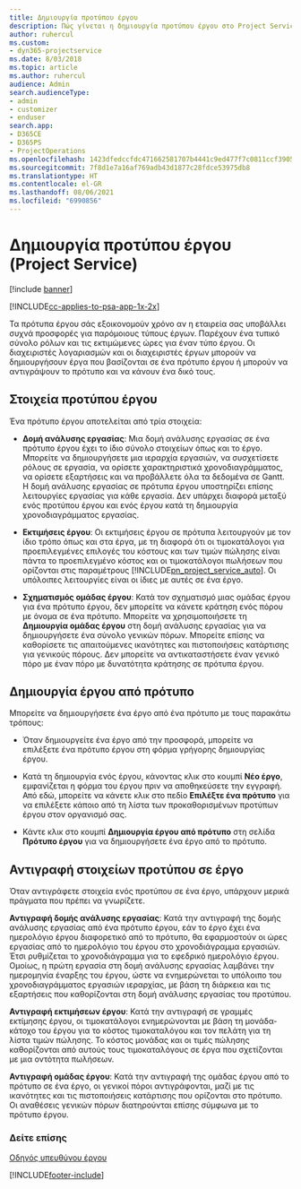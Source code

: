 ```yaml
---
title: Δημιουργία προτύπου έργου
description: Πώς γίνεται η δημιουργία προτύπου έργου στο Project Service
author: ruhercul
ms.custom:
- dyn365-projectservice
ms.date: 8/03/2018
ms.topic: article
ms.author: ruhercul
audience: Admin
search.audienceType:
- admin
- customizer
- enduser
search.app:
- D365CE
- D365PS
- ProjectOperations
ms.openlocfilehash: 1423dfedccfdc471662581707b4441c9ed477f7c0811ccf3905af8c59f774f77
ms.sourcegitcommit: 7f8d1e7a16af769adb43d1877c28fdce53975db8
ms.translationtype: HT
ms.contentlocale: el-GR
ms.lasthandoff: 08/06/2021
ms.locfileid: "6990856"
---
```

# <a name="create-a-project-template-project-service"></a>Δημιουργία προτύπου έργου (Project Service)

[!include [banner](../includes/psa-now-project-operations.md)]

[!INCLUDE[cc-applies-to-psa-app-1x-2x](../includes/cc-applies-to-psa-app-1x-2x.md)]

Τα πρότυπα έργου σάς εξοικονομούν χρόνο αν η εταιρεία σας υποβάλλει συχνά προσφορές για παρόμοιους τύπους έργων. Παρέχουν ένα τυπικό σύνολο ρόλων και τις εκτιμώμενες ώρες για έναν τύπο έργου. Οι διαχειριστές λογαριασμών και οι διαχειριστές έργων μπορούν να δημιουργήσουν έργα που βασίζονται σε ένα πρότυπο έργου ή μπορούν να αντιγράψουν το πρότυπο και να κάνουν ένα δικό τους.  
  
## <a name="components-of-project-template"></a>Στοιχεία προτύπου έργου
 Ένα πρότυπο έργου αποτελείται από τρία στοιχεία:  
  
- **Δομή ανάλυσης εργασίας**: Μια δομή ανάλυσης εργασίας σε ένα πρότυπο έργου έχει το ίδιο σύνολο στοιχείων όπως και το έργο. Μπορείτε να δημιουργήσετε μια ιεραρχία εργασιών, να συσχετίσετε ρόλους σε εργασία, να ορίσετε χαρακτηριστικά χρονοδιαγράμματος, να ορίσετε εξαρτήσεις και να προβάλλετε όλα τα δεδομένα σε Gantt. Η δομή ανάλυσης εργασίας σε πρότυπα έργου υποστηρίζει επίσης λειτουργίες εργασίας για κάθε εργασία. Δεν υπάρχει διαφορά μεταξύ ενός προτύπου έργου και ενός έργου κατά τη δημιουργία χρονοδιαγράμματος εργασίας.  
  
- **Εκτιμήσεις έργου**: Οι εκτιμήσεις έργου σε πρότυπα λειτουργούν με τον ίδιο τρόπο όπως και στα έργα, με τη διαφορά ότι οι τιμοκατάλογοι για προεπιλεγμένες επιλογές του κόστους και των τιμών πώλησης είναι πάντα το προεπιλεγμένο κόστος και οι τιμοκατάλογοι πωλήσεων που ορίζονται στις παραμέτρους [!INCLUDE[pn_project_service_auto](../includes/pn-project-service-auto.md)]. Οι υπόλοιπες λειτουργίες είναι οι ίδιες με αυτές σε ένα έργο.  
  
- **Σχηματισμός ομάδας έργου**: Κατά τον σχηματισμό μιας ομάδας έργου για ένα πρότυπο έργου, δεν μπορείτε να κάνετε κράτηση ενός πόρου με όνομα σε ένα πρότυπο. Μπορείτε να χρησιμοποιήσετε τη **Δημιουργία ομάδας έργου** στη δομή ανάλυσης εργασίας για να δημιουργήσετε ένα σύνολο γενικών πόρων. Μπορείτε επίσης να καθορίσετε τις απαιτούμενες ικανότητες και πιστοποιήσεις κατάρτισης για γενικούς πόρους. Δεν μπορείτε να αντικαταστήσετε έναν γενικό πόρο με έναν πόρο με δυνατότητα κράτησης σε πρότυπα έργου.  
  
## <a name="create-a-project-from-a-template"></a>Δημιουργία έργου από πρότυπο  
 Μπορείτε να δημιουργήσετε ένα έργο από ένα πρότυπο με τους παρακάτω τρόπους:  
  
-   Όταν δημιουργείτε ένα έργο από την προσφορά, μπορείτε να επιλέξετε ένα πρότυπο έργου στη φόρμα γρήγορης δημιουργίας έργου.  
  
-   Κατά τη δημιουργία ενός έργου, κάνοντας κλικ στο κουμπί **Νέο έργο**, εμφανίζεται η φόρμα του έργου πριν να αποθηκεύσετε την εγγραφή. Από εδώ, μπορείτε να κάνετε κλικ στο πεδίο **Επιλέξτε ένα πρότυπο** για να επιλέξετε κάποιο από τη λίστα των προκαθορισμένων προτύπων έργου στον οργανισμό σας.  
  
-   Κάντε κλικ στο κουμπί **Δημιουργία έργου από πρότυπο** στη σελίδα **Πρότυπο έργου** για να δημιουργήσετε ένα έργο από το πρότυπο.  
  
## <a name="copying-components-of-a-template-to-a-project"></a>Αντιγραφή στοιχείων προτύπου σε έργο  
 Όταν αντιγράφετε στοιχεία ενός προτύπου σε ένα έργο, υπάρχουν μερικά πράγματα που πρέπει να γνωρίζετε.  
  
 **Αντιγραφή δομής ανάλυσης εργασίας**: Κατά την αντιγραφή της δομής ανάλυσης εργασίας από ένα πρότυπο έργου, εάν το έργο έχει ένα ημερολόγιο έργου διαφορετικό από το πρότυπο, θα εφαρμοστούν οι ώρες εργασίας από το ημερολόγιο του έργου στο χρονοδιάγραμμα εργασιών. Έτσι ρυθμίζεται το χρονοδιάγραμμα για το εφεδρικό ημερολόγιο έργου. Ομοίως, η πρώτη εργασία στη δομή ανάλυσης εργασίας λαμβάνει την ημερομηνία έναρξης του έργου, ώστε να ενημερώνεται το υπόλοιπο του χρονοδιαγράμματος εργασιών ιεραρχίας, με βάση τη διάρκεια και τις εξαρτήσεις που καθορίζονται στη δομή ανάλυσης εργασίας του προτύπου.  
  
 **Αντιγραφή εκτιμήσεων έργου**: Κατά την αντιγραφή σε γραμμές εκτίμησης έργου, οι τιμοκατάλογοι ενημερώνονται με βάση τη μονάδα-κάτοχο του έργου για το κόστος τιμοκαταλόγου και τον πελάτη για τη λίστα τιμών πώλησης. Το κόστος μονάδας και οι τιμές πώλησης καθορίζονται από αυτούς τους τιμοκαταλόγους σε έργα που σχετίζονται με μια οντότητα πωλήσεων.  
  
 **Αντιγραφή ομάδας έργου**: Κατά την αντιγραφή της ομάδας έργου από το πρότυπο σε ένα έργο, οι γενικοί πόροι αντιγράφονται, μαζί με τις ικανότητες και τις πιστοποιήσεις κατάρτισης που ορίζονται στο πρότυπο. Οι αναθέσεις γενικών πόρων διατηρούνται επίσης σύμφωνα με το πρότυπο έργου.  
  
### <a name="see-also"></a>Δείτε επίσης  
 [Οδηγός υπευθύνου έργου](../psa/project-manager-guide.md)


[!INCLUDE[footer-include](../includes/footer-banner.md)]